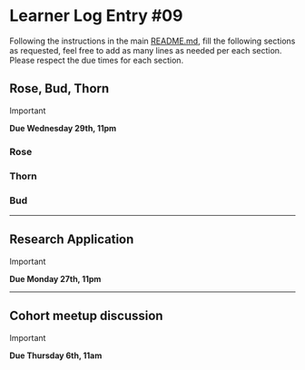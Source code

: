 # Learner Log Entry #09

Following the instructions in the main [README.md](README.md/#entries-instructions), fill the following sections as requested, feel free to add as many lines as needed per each section. Please respect the due times for each section.

## Rose, Bud, Thorn

> [!IMPORTANT]
> **Due Wednesday 29th, 11pm**

### Rose


### Thorn


### Bud


---

## Research Application

> [!IMPORTANT]
> **Due Monday 27th, 11pm**


---

## Cohort meetup discussion

> [!IMPORTANT]
> **Due Thursday 6th, 11am**